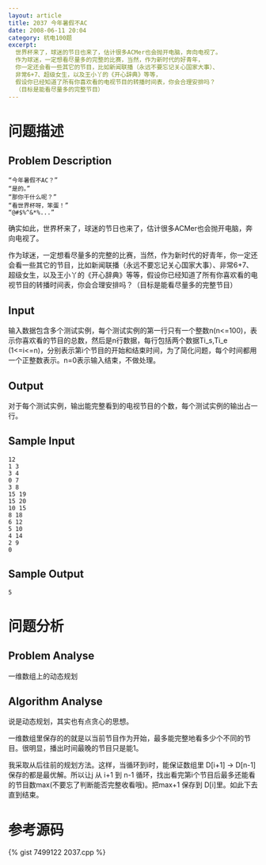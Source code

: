 ```yaml
---
layout: article
title: 2037 今年暑假不AC
date: 2008-06-11 20:04
category: 杭电100题
excerpt:
  世界杯来了，球迷的节日也来了，估计很多ACMer也会抛开电脑，奔向电视了。
  作为球迷，一定想看尽量多的完整的比赛，当然，作为新时代的好青年，
  你一定还会看一些其它的节目，比如新闻联播（永远不要忘记关心国家大事）、
  非常6+7、超级女生，以及王小丫的《开心辞典》等等，
  假设你已经知道了所有你喜欢看的电视节目的转播时间表，你会合理安排吗？
  （目标是能看尽量多的完整节目）
---
```

# 问题描述

## Problem Description

    “今年暑假不AC？”
    “是的。”
    “那你干什么呢？”
    “看世界杯呀，笨蛋！”
    “@#$%^&*%...”

确实如此，世界杯来了，球迷的节日也来了，估计很多ACMer也会抛开电脑，奔向电视了。

作为球迷，一定想看尽量多的完整的比赛，当然，作为新时代的好青年，你一定还会看一些其它的节目，比如新闻联播（永远不要忘记关心国家大事）、非常6+7、超级女生，以及王小丫的《开心辞典》等等，假设你已经知道了所有你喜欢看的电视节目的转播时间表，你会合理安排吗？（目标是能看尽量多的完整节目）

## Input

输入数据包含多个测试实例，每个测试实例的第一行只有一个整数n(n<=100)，表示你喜欢看的节目的总数，然后是n行数据，每行包括两个数据Ti_s,Ti_e (1<=i<=n)，分别表示第i个节目的开始和结束时间，为了简化问题，每个时间都用一个正整数表示。n=0表示输入结束，不做处理。

## Output

对于每个测试实例，输出能完整看到的电视节目的个数，每个测试实例的输出占一行。

## Sample Input

    12
    1 3
    3 4
    0 7
    3 8
    15 19
    15 20
    10 15
    8 18
    6 12
    5 10
    4 14
    2 9
    0

## Sample Output

    5

# 问题分析

## Problem Analyse

一维数组上的动态规划

## Algorithm Analyse

说是动态规划，其实也有点贪心的思想。

一维数组里保存的的就是以当前节目作为开始，最多能完整地看多少个不同的节目。很明显，播出时间最晚的节目只是能1。

我采取从后往前的规划方法。这样，当循环到i时，能保证数组里 D[i+1] -> D[n-1] 保存的都是最优解。所以让j 从 i+1 到 n-1 循环，找出看完第i个节目后最多还能看的节目数max(不要忘了判断能否完整收看哦)。把max+1 保存到 D[i]里。如此下去直到结束。

# 参考源码

{% gist 7499122 2037.cpp %}
